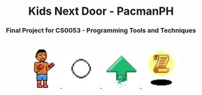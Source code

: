 <h1 align = "center">
    Kids Next Door - PacmanPH
</h1>
<h3 align = "center">
    Final Project for CS0053 - Programming Tools and Techniques
    <a href = "https://github.com/karumadesu/KND_Final-Project">
        <br><br><br>
        <img src="https://github.com/karumadesu/KND_Final-Project/blob/main/src/images/game_assets/character_assets/pacman_right_idle.png" width = "100px">
        <img src="https://github.com/karumadesu/KND_Final-Project/blob/main/src/images/game_assets/pellet_assets/normal_pellet.png" width = "100px">
        <img src="https://github.com/karumadesu/KND_Final-Project/blob/main/src/images/game_assets/pellet_assets/growth_pellet.gif" width = "100px">
        <img src="https://github.com/karumadesu/KND_Final-Project/blob/main/src/images/game_assets/pellet_assets/information_pellet.gif" width = "100px">
    </a>
</h3>

